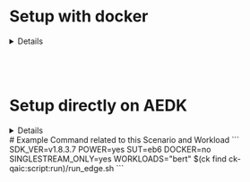 # Setup with docker

<details>

# Qualcomm Cloud AI - MLPerf Inference - Datacenter and Edge servers

We provide instructions to set up an Edge appliance similar to 
Qualcomm Datacenter and Edge servers, for MLPerf Inference
benchmarking from scratch.

## General setup
Please install Collective Knowledge (ck) and the `ck-qaic` package, if it hasn't been done.
```
pip install ck
ck pull repo --url=http://github.com/krai/ck-qaic.git
```

Go to the following directory as base.
```
cd $(ck find repo:ck-qaic)/script/setup.docker
```

## Docker setup

### Host OS dependent

#### Ubuntu host (supported: Ubuntu 20.04)
```
WORKSPACE_DIR=/local/mnt/workspace bash setup_ubuntu.sh
```

#### CentOS host (supported: CentOS 7)
```
WORKSPACE_DIR=/local/mnt/workspace bash setup_centos.sh
```

**NB:** Log out and log back in for the necessary group permissions to take effect.

### Host OS independent

#### Set up Collective Knowledge environment
```
WORKSPACE_DIR=/local/mnt/workspace bash setup_ck.sh
```

### Target OS dependent, SDK dependent

#### Create Docker images

**NB:** In principle, you can use any combination of the host OS and target OS e.g. Ubuntu host and CentOS target.  For simplicity, however, we recommend to use the same OS to satisfy MLPerf requirements.

**NB:** Make sure to have copied the required datasets (e.g. ImageNet) and SDKs
to `$WORKSPACE/datasets` and `$WORKSPACE/sdks`, respectively.

Arguments:
- Use `WORKLOADS=resnet50,retinanet,ssd-resnet34,ssd-mobilenet` to select models. Default: `WORKLOADS=resnet50,retinanet`

- Use `COMPILE_PRO=yes COMPILE_STD=no` or `COMPILE_PRO=no COMPILE_STD=yes` to compile for PCIe Pro and PCIe Standard server cards, respectively.
Default: `COMPILE_PRO=yes COMPILE_STD=no`

- Use `PRECALIBRATED_PROFILE=yes` to use a precalibrated profile and `PRECALIBRATED_PROFILE=no` to calibrate the workload from scratch. Default: `PRECALIBRATED_PROFILE=yes`
```
WORKLOADS=ssd-resnet34,ssd-mobilenet COMPILE_PRO=no COMPILE_STD=yes PRECALIBRATED_PROFILE=no DOCKER_OS=ubuntu SDK_DIR=/data/qaic/1.8.0.137 SDK_VER=1.8.0.137 TIMEZONE=Europe/London bash setup_images.sh
```

#### Test Docker images

##### Edge - Q1 Pro

```
cd $(ck find ck-qaic:script:run)
QUICK_RUN=yes SDK_VER=1.7.1.12 DOCKER=yes SUT=r282_z93_q1_prev ./run_edge.sh
```

<details><pre>
$ ck list $CK_EXPERIMENT_REPO:experiment:*r282_z93_q1_prev*resnet50* | wc -l
6
$ ck list $CK_EXPERIMENT_REPO:experiment:*r282_z93_q1_prev*bert* | wc -l
4
$ grep "accuracy\":\ 7" $CK_EXPERIMENT_DIR/*r282_z93_q1_prev*/*.0001.json -Rh
        "accuracy": 75.956,
        "accuracy": 75.956,
        "accuracy": 75.956,
$ grep \"f1\" $CK_EXPERIMENT_DIR/*r282_z93_q1_prev*/*.0001.json -Rh
        "f1": 90.22951222279839,
        "f1": 90.08969847302875,
$ grep "Samples per second:" $CK_EXPERIMENT_DIR/*r282_z93_q1_prev*target_qps.1*/*.0001.json -Rh
            "Samples per second: 658.248\n",
            "Samples per second: 21903.1\n",
$ grep "Early stopping 90th percentile estimate:" $CK_EXPERIMENT_DIR/*r282_z93_q1_prev*target_latency.1000*/*.0001.json -Rh | grep -v MLLOG
            " * Early stopping 90th percentile estimate: 13456661\n",
            " * Early stopping 90th percentile estimate: 611977\n",
$ grep "99th percentile latency (ns) :" $CK_EXPERIMENT_DIR/*r282_z93_q1_prev*target_latency.1000*/*.0001.json -Rh
            "99th percentile latency (ns) : 1842326\n",
</pre></details>

### Further info

#### Current workloads

1. [Image Classification](https://github.com/krai/ck-qaic/tree/main/docker/resnet50)
1. [Natural Language Processing](https://github.com/krai/ck-qaic/blob/main/docker/bert/README.md)
2. [Object Detection RetinaNet](https://github.com/krai/ck-qaic/blob/main/docker/retinanet/README.md)

#### Deprecated workloads

1. [Object Detection Small](https://github.com/krai/ck-qaic/tree/main/docker/ssd-mobilenet)
1. [Object Detection Large](https://github.com/krai/ck-qaic/tree/main/docker/ssd-resnet34)

# Info

Please contact anton@krai.ai if you have any problems or questions.

</details>

<br>
<br>
<br>

# Setup directly on AEDK

<details>

# Qualcomm Cloud AI - MLPerf Inference - Edge Devices (AEDK)

We provide instructions to set up an Edge appliance similar to  Qualcomm Edge
AI Development Kit (AEDK), which we call "the device", for MLPerf Inference
benchmarking from scratch.

We assume that the user operates a Linux workstation (or a Windows laptop
under WSL), which we call "the host". We further assume that the host has
installed the Collective Knowledge framework (CK) and the QAIC Apps SDK
matching the QAIC Platform SDK to be installed on the device.

Instructions below alternate between running on the host (marked with `H`)
and on the device (marked with `D`). Instructions to be run as superuser are
additionally marked with `S`.

Some instructions are to be run only once (marked with `1`). Some instructions
are to be repeated as needed e.g. for new SDK versions (marked with `R`).

# A. Initial host setup

## `[H1]` General setup
Please install Collective Knowledge (ck) and the `ck-qaic` package, if it hasn't been done.
```
pip install ck
ck pull repo --url=http://github.com/krai/ck-qaic.git
```

Go to the following directory as base.
```
cd $(ck find repo:ck-qaic)/script/setup.aedk
```

## `[H1]` Set variables and paths
Update device name, paths and variables in `config.sh`, then `source` it
```
source $(ck find repo:ck-qaic)/script/setup.aedk/config.sh
```

**NB:** The full installation can take more than 50G. If the space on the root
partition of the device is limited and you wish to use a different partition,
change the `DEVICE_BASE_DIR` in `config.sh`.

# B. Initial device setup under the `root` user

## `[H1]` Connect to the device as `root`
Connect to the device as `root` e.g.:
```
ssh -p ${DEVICE_PORT} root@${DEVICE_IP}
```

## `[D1]` Clone the repository with setup scripts

```
git clone https://github.com/krai/ck-qaic /tmp/ck-qaic
```

## `[D1S]` Run
Go to the temporary directory:
```
cd /tmp/ck-qaic/script/setup.aedk
```

Check the config file:
```
cat ./config.sh
```

<details><pre>
#!/bin/bash

export DEVICE_IP=aedk3
export DEVICE_PORT=3233
export DEVICE_BASE_DIR="/home"
export DEVICE_GROUP=krai
export DEVICE_USER=krai
export DEVICE_OS=ubuntu
export DEVICE_OS_OVERRIDE=no
export DEVICE_DATASETS_DIR="${DEVICE_BASE_DIR}/${DEVICE_USER}"
export HOST_DATASETS_DIR="/datasets"
export PYTHON_VERSION=3.9.14
export TIMEZONE="US/Central"
export INSTALL_BENCHMARK_RESNET50=yes
export INSTALL_BENCHMARK_BERT=yes
</pre></details>

Source it if you are happy with the settings and run:
```
source ./config.sh && ./1.run_as_root.sh
```

Alternatively, you can override variables from the command line e.g.:
```
time DEVICE_BASE_DIR=/data TIMEZONE=London/Europe ./1.run_as_root.sh
```

<details><pre>
root@aus655-gloria-1:~# df -h /home
Filesystem      Size  Used Avail Use% Mounted on
/dev/root        99G   11G   89G  11% /
root@aus655-gloria-1:~# df -h /datasets
Filesystem      Size  Used Avail Use% Mounted on
/dev/nvme0n1p1  880G   77M  835G   1% /datasets
root@aus655-gloria-1:/tmp/ck-qaic/script/setup.aedk# time DEVICE_BASE_DIR=/datasets TIMEZONE=US/Central ./1.run_as_root.sh
...
Sat Jul 23 09:05:56 CDT 2022
real    3m42.599s
user    6m4.276s
sys     1m5.008s
</pre></details>

## `[D1S]` Set user password
```
passwd ${DEVICE_USER}
```

# C. Initial device setup under the `krai` user

## `[H1]` Connect to the device as `krai`
Connect to the device as `krai` e.g.:
```
ssh -p ${DEVICE_PORT} krai@${DEVICE_IP}
```

## `[D1]` Update scripts permissions
```
sudo chown -R krai:krai /tmp/ck-qaic
sudo chmod u+x /tmp/ck-qaic/script/setup.aedk/*.sh
```

## `[D1]` Run
```
cd /tmp/ck-qaic/script/setup.aedk
source ./config.sh && time ./2.run_as_krai.sh
source ~/.bashrc
source ./config.sh && time ./3.run_as_krai.sh
```

# D. Set up ImageNet and other datasets

Suppose the ImageNet validation dataset (50,000 images) is in an archive (6.4G) called
`dataset-imagenet-ilsvrc2012-val.tar` in the `${HOST_DATASETS_DIR}` on the host machine.
Validate the `md5sum` checksum.

<details><pre>
&dollar; md5sum ${HOST_DATASETS_DIR}/dataset-imagenet-ilsvrc2012-val.tar
3f31a40f2bb902e28aa23aad0fc8e383  dataset-imagenet-ilsvrc2012-val.tar
</pre></details>

<details><pre>
krai@aus655-gloria-1:/datasets&dollar; md5sum imagenet.tar
2398abe8c17b3bf5df61946fff0b8494  imagenet.tar
</pre></details>


## `[H1]` Copy the ImageNet dataset from the host to the device
```
scp -P ${DEVICE_PORT} ${HOST_DATASETS_DIR}/dataset-imagenet-ilsvrc2012-val.tar root@${DEVICE_IP}:${DEVICE_DATASETS_DIR}
```

## `[D1]` Extract and preprocess ImageNet on the device
```
cd /tmp/ck-qaic/script/setup.aedk
source ./config.sh && time ./4.install_workloads.sh
```

<details>

ResNet50 example:
<pre>
krai@aus655-gloria-1:/tmp/ck-qaic/script/setup.aedk&dollar; time INSTALL_WORKLOAD_RESNET50=yes INSTALL_WORKLOAD_BERT=no DEVICE_DATASETS_DIR=/datasets DEVICE_IMAGENET_DIR=imagenet ./4.install_workloads.sh
...
real    10m3.297s
user    8m24.348s
sys     12m31.936s
</pre>

BERT example:
<pre>
krai@aus655-gloria-1:/tmp/ck-qaic/script/setup.aedk&dollar; time INSTALL_WORKLOAD_RESNET50=no INSTALL_WORKLOAD_BERT=yes ./4.install_workloads.sh
...
real    15m10.001s
user    27m41.982s
sys     2m2.424s
</pre>

</details>

Detect Open Images
<details><pre>
cp -r $(ck find script:setup.aedk)/593d9d6728534c67 ~/CK/local/env/ \
&& ck show env --tags=dataset,openimages,preprocessed
</pre></details>

# E. Set up QAIC SDKs
Obtain a pair of QAIC SDKs:
- Apps SDK to be used on the host for compilation (e.g. `qaic-apps-1.7.1.12.zip`).
- Platform SDK to be used on the device for execution (e.g. `qaic-platform-sdk-1.7.1.12.zip`).

These steps are to be repeated for each new SDK version (`SDK_VER` below).

## `[HSR]` Uninstall/Install the Apps SDK

Specify `SDK_DIR`, the path to a directory with one or more Apps SDK archives, and `SDK_VER`, the Apps SDK version.
The full path to the Apps SDK archive is formed as follows: `APPS_SDK=$SDK_DIR/qaic-apps-$SDK_VER.zip`.

```
SDK_DIR=/local/mnt/workspace/sdks SDK_VER=1.7.1.12 $(ck find ck-qaic:script:setup.aedk)/install_apps_sdk.sh
```

Alternatively, specify `APPS_SDK`, the full path to the Apps SDK archive.

<details><pre>
&dollar; grep build_id /opt/qti-aic/versions/apps.xml -B1
                &lsaquo;base_version&rsaquo;1.6&lsaquo;&sol;base_version&rsaquo;
                &lsaquo;build_id&rsaquo;80&lsaquo;&sol;build_id&rsaquo;
</pre></details>

## `[HR]` Copy the Platform SDK to the device

Go to the directory containing your Platform SDK archive e.g. `/local/mnt/workspace/sdks`
and copy it to the device e.g. with the `${DEVICE_IP}` address and `${DEVICE_PORT}` port:

```
export SDK_VER=1.7.1.12
scp -P ${DEVICE_PORT} qaic-platform-sdk-${SDK_VER}.zip ${DEVICE_USER}@${DEVICE_IP}:${DEVICE_BASE_DIR}/${DEVICE_USER}
```

## `[DSR]` Uninstall/Install the Platform SDK

Specify `SDK_DIR`, the path to a directory with one or more Platform SDK archives, and `SDK_VER`, the Platform SDK version.
The full path to the Platform SDK archive is formed as follows: `PLATFORM_SDK=$SDK_DIR/qaic-platform-sdk-$SDK_VER.zip`.

```
SDK_DIR=${DEVICE_BASE_DIR}/${DEVICE_USER} SDK_VER=1.7.1.12 bash $(ck find ck-qaic:script:setup.aedk)/install_platform_sdk.sh
```

Alternatively, specify `PLATFORM_SDK`, the full path to the Platform SDK archive.

<details><pre>
SDK_DIR=~ SDK_VER=1.7.1.12 $(ck find ck-qaic:script:setup.aedk)/install_platform_sdk.sh
</pre></details>

## `[HR]` Compile the workloads on the host and copy to the device

The easiest way to install the workloads to the device is to use Docker images [prebuilt](https://github.com/krai/ck-qaic/blob/main/script/setup.docker/README.md) on the host.

Build the docker image on the host. E.g.:
```
REPOSITORY                          TAG               IMAGE ID       CREATED         SIZE
krai/mlperf.bert                    ubuntu_1.7.1.12   e4f31177975f   3 weeks ago     15.2GB
```

Run the installation script.
```
cd $(ck find ck-qaic:script:setup.aedk)
SDK_VER=1.7.1.12 DEVICE_IP=192.168.0.12 DEVICE_PORT=1234 DEVICE_TYPE=aedk_15w DEVICE_PASSWORD=12345678 ./install_to_aedk.sh
```

If you do not wish to use Docker images for some reason, you can follow these instructions: 

<details>
Follow the common [instructions](https://github.com/krai/ck-qaic/blob/main/program/README.md), and then instructions for individual workloads:

1. [Image Classfication](https://github.com/krai/ck-qaic/blob/main/program/image-classification-qaic-loadgen/README.md) (ResNet50)
1. [Object Detection](https://github.com/krai/ck-qaic/blob/main/program/object-detection-qaic-loadgen/README.md) (RetinaNet)
1. [Language Processing](https://github.com/krai/ck-qaic/blob/main/program/packed-bert-qaic-loadgen/README.md) (BERT)
</details>

# F. Expected Results from Set up QAIC SDKs
If you followed the instructions in above [section](#e-set-up-qaic-sdks), you should expect to see something like this.

<details>
On Host:
<pre>
krai@aus655-el-01-5:/local/mnt/workspace/krai/CK-REPOS/ck-qaic/script/setup.aedk&dollar; time DEVICE_BASE_DIR=/datasets DEVICE_IP=10.222.147.222 DEVICE_PASSWORD=123 SDK_VER=1.7.1.12 ./install_to_aedk.sh
...
DONE (installing workloads).
real    6m58.061s
user    0m3.306s
sys     0m2.730s
</pre>

<pre>
krai@aus655-el-01-5:/local/mnt/workspace/krai/CK-REPOS/ck-qaic/script/setup.aedk&dollar; time DEVICE_BASE_DIR=/home DEVICE_IP=10.222.147.231 DEVICE_PASSWORD=123 SDK_VER=1.7.1.12 ./install_to_aedk.sh
...
DONE (installing workloads).
</pre>

On Device:

<pre>
krai@aus655-gloria-1:~&dollar; ck show env --tags=qaic,model
Env UID:         Target OS: Bits: Name:                   Version: Tags:
7f20244d5a912e91   linux-64    64 Qualcomm Cloud AI model 1.7.1.12 64bits,bs.1,calibrated-by-qaic,compiled,compiled-by-qaic,converted,host-os-linux-64,image-classification,model,qaic,qualcomm,qualcomm-ai,qualcomm-cloud-ai,resnet50,resnet50.aedk_15w.singlestream,target-os-linux-64,v1,v1.7,v1.7.1,v1.7.1.12
57f5445dc811641f   linux-64    64 Qualcomm Cloud AI model 1.7.1.12 64bits,bert,bert-99,bert-99.aedk_15w.singlestream,bert.mixed,calibrated-by-qaic,compiled,compiled-by-qaic,converted,host-os-linux-64,model,pcv.9980,qaic,qualcomm,qualcomm-ai,qualcomm-cloud-ai,quantization.calibration,seg.384,target-os-linux-64,v1,v1.7,v1.7.1,v1.7.1.12
46d8b9edf850be49   linux-64    64 Qualcomm Cloud AI model 1.7.1.12 64bits,bs.1,calibrated-by-qaic,compiled,compiled-by-qaic,converted,host-os-linux-64,image-classification,model,qaic,qualcomm,qualcomm-ai,qualcomm-cloud-ai,resnet50,resnet50.aedk_15w.multistream,target-os-linux-64,v1,v1.7,v1.7.1,v1.7.1.12
886152f267c43908   linux-64    64 Qualcomm Cloud AI model 1.7.1.12 64bits,bert,bert-99,bert-99.aedk_15w.offline,bert.mixed,calibrated-by-qaic,compiled,compiled-by-qaic,converted,host-os-linux-64,model,pcv.9980,qaic,qualcomm,qualcomm-ai,qualcomm-cloud-ai,quantization.calibration,seg.384,target-os-linux-64,v1,v1.7,v1.7.1,v1.7.1.12
8ebc64fba89f7665   linux-64    64 Qualcomm Cloud AI model 1.7.1.12 64bits,bs.8,calibrated-by-qaic,compiled,compiled-by-qaic,converted,host-os-linux-64,image-classification,model,qaic,qualcomm,qualcomm-ai,qualcomm-cloud-ai,resnet50,resnet50.aedk_15w.offline,target-os-linux-64,v1,v1.7,v1.7.1,v1.7.1.12
</pre>

</details>

# G. Benchmarking
## `[D]` Verify with a quick run
```
QUICK_RUN=yes UPDATE_CK_QAIC=no WORKLOADS=bert SDK_VER=1.7.1.12 SUT=eb6 ./run_edge.sh
```


---

# Appendix: Arguments

#### `SDK_VER`

The SDK version.
Must be set.

#### `CONTAINER_ID`

If set, use this container to compile and install workloads from, do not start a new one.
Only works with a single workload at a time e.g. `WORKLOADS=resnet50`.

<details><pre>
CONTAINER_ID=&dollar;(docker run -dt --rm krai/mlperf.resnet50.full:ubuntu_1.7.1.12 bash)
CONTAINER_ID=$CONTAINER_ID DEVICE_IP=192.168.0.12 DEVICE_PASSWORD=123 SDK_VER=1.7.1.12 ./install_to_aedk.sh
</pre></details>

#### `DEVICE_IP`

The IP address or hostname of the device.
Must be set.

#### `DEVICE_PORT`

The SSH port on the device.
Default: `22`.

#### `DEVICE_PASSWORD`

The password on the device.
Must be set.
Does not get cached.

#### `DEVICE_BASE_DIR`

The root of the user directories on the device.
Default: `/home`.

#### `DEVICE_USER`

The username on the device.
Default: `krai`.

#### `DEVICE_TYPE`

The type of the device.
Default: `aedk_15w` (e.g. for Foxconn Gloria and Alibaba Haishen).

#### `WORKLOADS`

A comma-separated list of workloads to compile and install.
Default: `WORKLOADS="resnet50,bert"`. 

#### `OFFLINE_ONLY`

Default: `OFFLINE_ONLY=no`. If `OFFLINE_ONLY=yes`, only compile and install workloads for the Offline scenario.

#### `SINGLESTREAM_ONLY`

Default: `SINGLESTREAM_ONLY=no`. If `SINGLESTREAM_ONLY=yes`, only compile and install workloads for the Single Stream scenario.

#### `MULTISTREAM_ONLY`

Default: `MULTISTREAM_ONLY=no`. If `MULTISTREAM_ONLY=yes`, only compile and install workloads for the Multi Stream scenario.

#### `UPDATE_CK_QAIC`

Default: `UPDATE_CK_QAIC=yes`. If `UPDATE_CK_QAIC=no`, do not update the `ck-qaic` repo.

#### `DRY_RUN`

Default: `DRY_RUN=no`. If `DRY_RUN=yes`, only print commands but do not execute them.

#### `DRY_COMPILE`

Default: `DRY_COMPILE=no`.
If `DRY_COMPILE=yes`, only print compilation commands.
This requires operating with workload binaries baked into the Docker image.
See `DOCKER_DEVICE_TYPE`.

#### `DRY_INSTALL`

Default: `DRY_INSTALL=no`.
If `DRY_INSTALL=yes`, only print installation commands.

#### `DOCKER`

Default: `yes`.
Whether to use Docker images to run compile and install workloads.

#### `DOCKER_OS`

Default: `DOCKER_OS=ubuntu`.
If `DOCKER_OS=ubuntu`, assume Ubuntu 20.04 based images have been created.
If `DOCKER_OS=centos`, assume CentOS 7 based images have been created.

#### `DOCKER_DEVICE_TYPE`

Default: `DOCKER_DEVICE_TYPE=pcie.16nsp`.
See `DRY_COMPILE`.

Use `DOCKER_DEVICE_TYPE=pcie.14nsp` if images have been compiled with the `COMPILE_PRO=no COMPILE_STD=yes` flags.

# Appendix: Info

Please contact anton@krai.ai if you have any problems or questions.


</details>
# Example Command related to this Scenario and Workload
```
SDK_VER=v1.8.3.7 POWER=yes SUT=eb6 DOCKER=no SINGLESTREAM_ONLY=yes WORKLOADS="bert" $(ck find ck-qaic:script:run)/run_edge.sh
```
